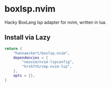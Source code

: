 # boxlsp.nvim
Hacky BoxLang lsp adapter for nvim, written in lua.

## Install via Lazy

```lua
return {
    "hannaeckert/boxlsp.nvim",
    dependencies = {
        "neovim/nvim-lspconfig",
        "hrsh7th/cmp-nvim-lsp",
    },
    opts = {},
}
```


